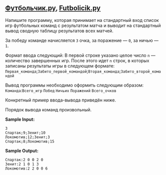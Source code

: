 ## [Футбольчик.py](https://github.com/vasoltu/-Stepik/blob/main/Программирование%20на%20Python/Функция%20def/Футбольчик.py), [Futbolicik.py](https://github.com/vasoltu/-Stepik/blob/main/Программирование%20на%20Python/Функция%20def/Futbolicik.py)
Напишите программу, которая принимает на стандартный вход список игр футбольных команд с результатом матча и выводит на стандартный вывод сводную таблицу результатов всех матчей.

За победу команде начисляется `3` очка, за поражение — `0`, за ничью — `1`.

Формат ввода следующий:
В первой строке указано целое число `n` — количество завершенных игр.
После этого идет `n` строк, в которых записаны результаты игры в следующем формате:
`Первая_команда`;`Забито_первой_командой`;`Вторая_команда`;`Забито_второй_командой`

Вывод программы необходимо оформить следующим образом:
`Команда`:`Всего_игр` `Побед` `Ничьих` `Поражений` `Всего_очков`

Конкретный пример ввода-вывода приведён ниже.

Порядок вывода команд произвольный.

**Sample Input:**
```
3
Спартак;9;Зенит;10
Локомотив;12;Зенит;3
Спартак;8;Локомотив;15
```
**Sample Output:**
```
Спартак:2 0 0 2 0
Зенит:2 1 0 1 3
Локомотив:2 2 0 0 6
```
